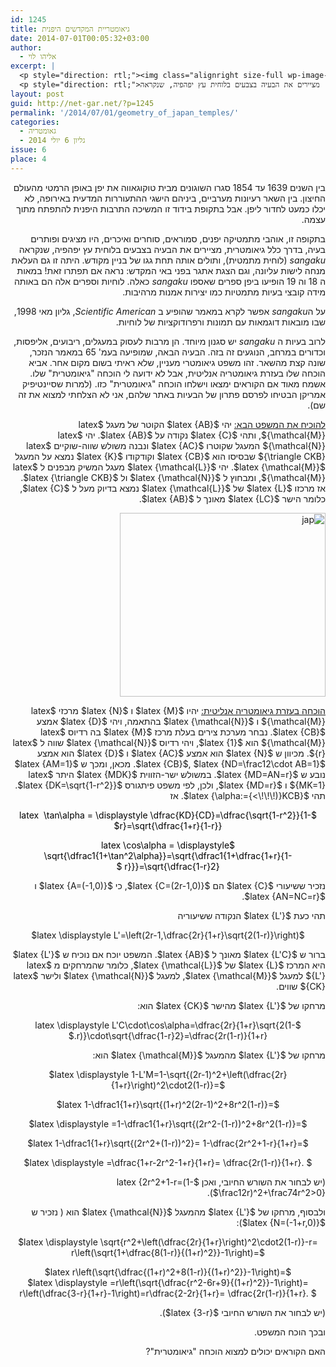 ```yaml
---
id: 1245
title: גיאומטריית המקדשים היפנית
date: 2014-07-01T00:05:32+03:00
author:
  - אליהו לוי
excerpt: |
  <p style="direction: rtl;"><img class="alignright size-full wp-image-1348" src="http://net-gar.net/wp-content/uploads/2014/06/japan.png" alt="japan" width="110" height="110" />בין השנים 1639 עד 1854 סגרו השוגונים מבית טוקוגאווה את יפן באופן הרמטי מהעולם החיצון. בין השאר רעיונות מערביים, ביניהם הישגי ההתעוררות המדעית באירופה, לא יכלו כמעט לחדור ליפן. אבל בתקופת בידוד זו המשיכה התרבות היפנית להתפתח מתוך עצמה.</p>
  <p style="direction: rtl;">בתקופה זו, אוהבי מתמטיקה יפנים, סמוראים, סוחרים ואיכרים, היו מציגים ופותרים בעיה, בדרך כלל גיאומטרית, מציירים את הבעיה בצבעים בלוחית עץ יפהפיה, שנקראה sangaku (לוחית מתמטית), ותולים אותה תחת גגו של בניין מקודש.</p>
layout: post
guid: http://net-gar.net/?p=1245
permalink: '/2014/07/01/geometry_of_japan_temples/'
categories:
  - גאומטריה
  - גליון 6 יולי 2014
issue: 6
place: 4
---
```

<p style="direction: rtl;">
  בין השנים 1639 עד 1854 סגרו השוגונים מבית טוקוגאווה את יפן באופן הרמטי מהעולם החיצון. בין השאר רעיונות מערביים, ביניהם הישגי ההתעוררות המדעית באירופה, לא יכלו כמעט לחדור ליפן. אבל בתקופת בידוד זו המשיכה התרבות היפנית להתפתח מתוך עצמה.
</p>

<p style="direction: rtl;">
  בתקופה זו, אוהבי מתמטיקה יפנים, סמוראים, סוחרים ואיכרים, היו מציגים ופותרים בעיה, בדרך כלל גיאומטרית, מציירים את הבעיה בצבעים בלוחית עץ יפהפיה, שנקראה <em>sangaku</em> (לוחית מתמטית), ותולים אותה תחת גגו של בניין מקודש. היתה זו גם העלאת מנחה לישות עליונה, וגם הצגת אתגר בפני באי המקדש: נראה אם תפתרו זאת! במאות ה 18 וה 19 הופיעו ביפן ספרים שאספו <em>sangaku </em>כאלה. לוחיות וספרים אלה הם באותה מידה קובצי בעיות מתמטיות כמו יצירות אמנות מרהיבות.
</p>

<p style="direction: rtl;">
  על ה<em>sangaku</em> אפשר לקרא במאמר שהופיע ב <em>Scientific American</em>, גליון מאי 1998, שבו מובאות דוגמאות עם תמונות ורפרודוקציות של לוחיות.
</p>

<p style="direction: rtl;">
  לרוב בעיות ה <em>sangaku</em> יש סגנון מיוחד. הן מרבות לעסוק במעגלים, ריבועים, אליפסות, וכדורים במרחב, הנוגעים זה בזה. הבעיה הבאה, שמופיעה בעמ' 65 במאמר הנזכר, שונה קצת מהשאר. זהו משפט גיאומטרי מעניין, שלא ראיתי בשום מקום אחר. אביא הוכחה שלו בעזרת גיאומטריה אנליטית, אבל לא ידועה לי הוכחה "גיאומטרית" שלו. אשמח מאוד אם הקוראים ימצאו וישלחו הוכחה "גיאומטרית" כזו. (למרות שסיינטיפיק אמריקן הבטיחו לפרסם פתרון של הבעיות באתר שלהם, אני לא הצלחתי למצוא את זה שם).
</p>

<p style="direction: rtl;">
  <span style="text-decoration: underline;">להוכיח את המשפט הבא:</span> יהי $latex {AB}$ הקוטר של מעגל $latex {\mathcal{M}}$, ותהי $latex {C}$ נקודה על $latex {AB}$. יהי $latex {\mathcal{N}}$ המעגל שקוטרו $latex {AC}$ ונבנה משולש שווה-שוקיים $latex {\triangle CKB}$ שבסיסו הוא $latex {CB}$ וקודקודו $latex {K}$ נמצא על המעגל $latex {\mathcal{M}}$. יהי $latex {\mathcal{L}}$ מעגל המשיק מבפנים ל $latex {\mathcal{M}}$, ומבחוץ ל $latex {\mathcal{N}}$ ול $latex {\triangle CKB}$. אז מרכזו $latex {L}$ של $latex {\mathcal{L}}$ נמצא בדיוק מעל ל $latex {C}$, כלומר הישר $latex {LC}$ מאונך ל $latex {AB}$.
</p>

<p style="direction: rtl;">
  <img class="aligncenter wp-image-1268 size-full" src="http://net-gar.net/wp-content/uploads/2014/06/jap.png" alt="jap" width="329" height="294" />
</p>

<p style="direction: rtl;">
  <span style="text-decoration: underline;">הוכחה בעזרת גיאומטריה אנליטית:</span> יהיו $latex {M}$ ו $latex {N}$ מרכזי $latex {\mathcal{M}}$ ו $latex {\mathcal{N}}$ בהתאמה, ויהי $latex {D}$ אמצע $latex {CB}$. נבחר מערכת צירים בעלת מרכז $latex {M}$ בה רדיוס $latex {\mathcal{M}}$ הוא $latex {1}$, ויהי רדיוס $latex {\mathcal{N}}$ שווה ל $latex {r}$. מכיוון ש $latex {N}$ הוא אמצע $latex {AC}$ ו $latex {D}$ הוא אמצע $latex {CB}$, $latex {ND=\frac12\cdot AB=1}$. מכאן, ומכך ש $latex {AM=1}$ נובע ש $latex {MD=AN=r}$. במשולש ישר-הזווית $latex {MDK}$ היתר $latex {MK=1}$ ו $latex {MD=r}$, ולכן, לפי משפט פיתגורס $latex {DK=\sqrt{1-r^2}}$. תהי $latex {\alpha:={<\!\!\!)}KCB}$. אז
</p>

<p style="direction: rtl; text-align: center;">
  <span style="color: #000000;">$latex  \tan\alpha = \displaystyle \dfrac{KD}{CD}=\dfrac{\sqrt{1-r^2}}{1-r}=\sqrt{\dfrac{1+r}{1-r}}$</span>
</p>

<p style="direction: rtl; text-align: center;">
  <span style="color: #000000;">$latex \cos\alpha = \displaystyle \sqrt{\dfrac1{1+\tan^2\alpha}}=\sqrt{\dfrac1{1+\dfrac{1+r}{1-r}}}=\sqrt{\dfrac{1-r}2} $</span>
</p>

<p style="direction: rtl; text-align: right;">
  נזכיר ששיעורי $latex {C}$ הם $latex {C=(2r-1,0)}$, כי $latex {A=(-1,0)}$ ו $latex {AN=NC=r}$.
</p>

<p style="direction: rtl;">
  תהי כעת $latex {L'}$ הנקודה ששיעוריה
</p>

<p style="direction: rtl;" align="center">
  $latex \displaystyle L'=\left(2r-1,\dfrac{2r}{1+r}\sqrt{2(1-r)}\right)$
</p>

<p style="direction: rtl;">
  ברור ש $latex {L'C}$ מאונך ל $latex {AB}$. המשפט יוכח אם נוכיח ש $latex {L'}$ היא המרכז $latex {L}$ של $latex {\mathcal{L}}$, כלומר שהמרחקים מ $latex {L'}$ למעגל $latex {\mathcal{M}}$, למעגל $latex {\mathcal{N}}$ ולישר $latex {CK}$ שווים.
</p>

<p style="direction: rtl;">
  מרחקו של $latex {L'}$ מהישר $latex {CK}$ הוא:
</p>

<p style="direction: rtl;" align="center">
  $latex \displaystyle L'C\cdot\cos\alpha=\dfrac{2r}{1+r}\sqrt{2(1-r)}\cdot\sqrt{\dfrac{1-r}2}=\dfrac{2r(1-r)}{1+r}.$
</p>

<p style="direction: rtl;">
  מרחקו של $latex {L'}$ מהמעגל $latex {\mathcal{M}}$ הוא:
</p>

<p style="text-align: center;">
  $latex \displaystyle 1-L'M=1-\sqrt{(2r-1)^2+\left(\dfrac{2r}{1+r}\right)^2\cdot2(1-r)}=$
</p>

<p style="text-align: center;">
  $latex 1-\dfrac1{1+r}\sqrt{(1+r)^2(2r-1)^2+8r^2(1-r)}=$
</p>

<p style="text-align: center;">
  $latex \displaystyle =1-\dfrac1{1+r}\sqrt{(2r^2-(1-r))^2+8r^2(1-r)}=$
</p>

<p style="text-align: center;">
  $latex 1-\dfrac1{1+r}\sqrt{(2r^2+(1-r))^2}= 1-\dfrac{2r^2+1-r}{1+r}=$
</p>

<p style="text-align: center;">
  $latex \displaystyle =\dfrac{1+r-2r^2-1+r}{1+r}= \dfrac{2r(1-r)}{1+r}. $
</p>

<p style="direction: rtl;">
  (יש לבחור את השורש החיובי, ואכן $latex {2r^2+1-r=(1-\frac12r)^2+\frac74r^2>0}$).
</p>

<p style="direction: rtl;">
  ולבסוף, מרחקו של $latex {L'}$ מהמעגל $latex {\mathcal{N}}$ הוא ( נזכיר ש $latex {N=(-1+r,0)}$):
</p>

<p style="text-align: center;">
  $latex \displaystyle \sqrt{r^2+\left(\dfrac{2r}{1+r}\right)^2\cdot2(1-r)}-r= r\left(\sqrt{1+\dfrac{8(1-r)}{(1+r)^2}}-1\right)=$
</p>

<p style="text-align: center;">
  $latex r\left(\sqrt{\dfrac{(1+r)^2+8(1-r)}{(1+r)^2}}-1\right)=$<br /> $latex \displaystyle =r\left(\sqrt{\dfrac{r^2-6r+9}{(1+r)^2}}-1\right)= r\left(\dfrac{3-r}{1+r}-1\right)=r\dfrac{2-2r}{1+r}= \dfrac{2r(1-r)}{1+r}. $
</p>

<p style="direction: rtl;">
  (יש לבחור את השורש החיובי $latex {3-r}$).
</p>

<p style="direction: rtl;">
  ובכך הוכח המשפט.
</p>

<p style="direction: rtl;">
  האם הקוראים יכולים למצוא הוכחה "גיאומטרית"?
</p>